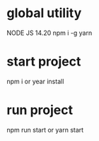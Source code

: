
# global utility
NODE JS 14.20
npm i -g yarn  
# start project 
npm i or year install 

# run project 
npm run start or yarn start